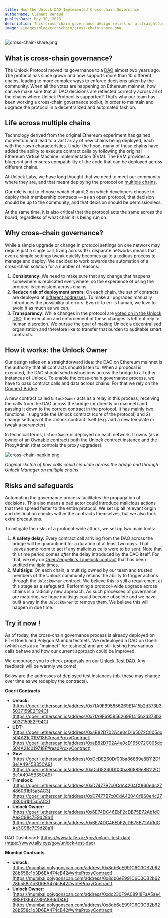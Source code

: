 ```yaml
---
title: How the Unlock DAO Implemented Cross-chain Governance
authorName: Clément Renaud
publishDate: May 30, 2023
description: This cross-chain governance design relies on a straightforward idea. The DAO on Ethereum mainnet is the authority that all contracts should listen to. When a proposal is executed, the DAO should send instructions, pass contract calls, and send data across a bridge to all other instances of the DAO on other chains.
image: /images/blog/crosschain/cross-chain-share.png
---
```


![cross-chain-share.png](/images/blog/crosschain/cross-chain-share.png)

## What is cross-chain governance?

The Unlock Protocol moved its governance to a [DAO](https://docs.unlock-protocol.com/governance/unlock-dao) almost two years ago. The protocol has since grown and now supports more than 10 different chains, leading to more complex ways to enforce decisions taken by the community. When all the votes are happening on Ethereum mainnet, how can we make sure that all DAO decisions are reflected correctly across all of the chains where Unlock Protocol is supported? That’s why our team has been working a cross-chain governance toolkit, in order to maintain and upgrade the protocol in a decentralized and automated fashion.

## Life across multiple chains

Technology derived from the original Ethereum experiment has gained momentum and lead to a vast array of new chains being deployed, each with their own characteristics. Under the hood, many of these chains have added the ability to execute contract calls by following the original Ethereum Virtual Machine implementation (EVM). The EVM provides a blueprint and ensures compatibility of the code that can be deployed across different chains.

At Unlock Labs, we have long thought that we need to meet our community where they are, and that meant deploying the protocol on [multiple chains](https://docs.unlock-protocol.com/core-protocol/unlock/networks). 

Our role is not to choose which chain/L2 on which developers choose to deploy their membership contracts — as an open protocol, that decision should be up to the community, and that decision should be permissionless. 

At the same time, it is also critical that the protocol acts the same across the board, regardless of what chain it is being run on.

## Why cross-chain governance?

While a simple upgrade or change in protocol settings on one network may require just a single call, living across 10+ disparate networks means that even a simple settings tweak quickly becomes quite a tedious process to manage and deploy. We decided to work towards the automation of a cross-chain solution for a number of reasons:

1. **Consistency**: We need to make sure that any change that happens somewhere is replicated everywhere, so the experience of using the protocol is consistent across chains.
2. **Reduce risk of deployment errors**: On each chain, the set of contracts are deployed at [different addresses](https://www.npmjs.com/package/@unlock-protocol/networks). To make all upgrades manually introduces the possibility of errors. Even if to err is human, we love to avoid it as much as we can.
3. **Transparency**: While changes in the protocol are [voted on in the Unlock DAO](https://unlock-protocol.com/guides/delegation/), the execution and enforcement of these changes is left entirely to human discretion. We pursue the goal of making Unlock a decentralised organization and therefore like to transfer that burden to auditable smart contracts.

## How it works: the Unlock Owner

Our design relies on a straightforward idea: the DAO on Ethereum mainnet is the authority that all contracts should listen to. When a proposal is executed, the DAO should send instructions across the bridge to all other instances of Unlock. To enable the cross-chain governance process, we have to pass contract calls and data across chains. For that we rely on the [Connext Bridge](https://www.connext.network/).

A new contract called `UnlockOwner` acts as a relay in this process, receiving the calls from the DAO across the bridge (or directly on mainnet) and passing it down to the correct contract in the protocol. It has mainly two functions: 1) upgrade the Unlock contract (core of the protocol) and 2) change settings of the Unlock contract itself (e.g. add a new template or tweak a parameter).

In technical terms, `UnlockOwner` is deployed on each network. It owns (as in owner of an [Ownable contract](https://docs.openzeppelin.com/contracts/4.x/access-control#ownership-and-ownable)) both the Unlock contract instance and the ProxyAdmin (that controls the proxy upgrades).

![cross-chain-napkin.png](/images/blog/crosschain/cross-chain-napkin.png)

*Original sketch of how calls could circulate across the bridge and through Unlock Manager on multiple chains*

## Risks and safeguards

Automating the governance process facilitates the propagation of decisions. This also means a bad actor could introduce malicious actions that then spread faster to the entire protocol. We set up all relevant origin and destination checks within the contracts themselves, but we also took extra precautions.

To mitigate the risks of a protocol-wide attack, we set up two main tools:

1. **A safety delay**: Every contract call arriving from the DAO across the bridge will be quarantined for a duration of at least two days. That leaves some room to act if any malicious calls were to be sent. Note that this time period comes *after* the delay introduced by the DAO itself. For that, we rely on [OpenZeppelin's Timelock contract](https://docs.openzeppelin.com/contracts/4.x/governance#timelock) that has been audited multiple times.
2. **Multisigs**: On each chain, a multisig owned by our team and trusted members of the Unlock community retains the ability to trigger actions through the `UnlockOwner` contract. We believe this is still a requirement at this stage as a safeguard. Performing a protocol-wide upgrade across chains is a radically new approach. As such processes of governance are maturing, we hope multisigs could become obsolete and we have built a way in the `UnlockOwner` to remove them. We believe this will happen in due time.

## Try it now !

As of today, the cross-chain governance process is already deployed on ETH Goerli and Polygon Mumbai testnets. We redeployed a DAO on Goerli (which acts as a "mainnet" for testnets) and are still testing how various calls behave and how our current approach could be improved. 

We encourage you to check proposals on our [Unlock Test DAO](https://www.tally.xyz/gov/unlock-test-dao). Any feedback will be warmly welcome!

Below are the addresses of deployed test instances (nb. these may change over time as we redeploy the contracts).

**Goerli Contracts**

- **Unlock:** [https://goerli.etherscan.io/address/0x7fA9F695856269E1415b2d373b35037159E2F94C](https://goerli.etherscan.io/address/0x7fA9F695856269E1415b2d373b35037159E2F94C)
- **UDT:** [https://goerli.etherscan.io/address/0xaB82D702A4e0cD165072C005dc504A21c019718F#readProxyContract](https://goerli.etherscan.io/address/0xaB82D702A4e0cD165072C005dc504A21c019718F#readProxyContract)
- **Gov:** [https://goerli.etherscan.io/address/0xDcDE260Df00ba86889e8B112DfBe1A4945B35CA9](https://goerli.etherscan.io/address/0xDcDE260Df00ba86889e8B112DfBe1A4945B35CA9)
- **Timelock:** [https://goerli.etherscan.io/address/0xD7477B7c0CdA4204Cf860e4c27486061b15a5AC3](https://goerli.etherscan.io/address/0xD7477B7c0CdA4204Cf860e4c27486061b15a5AC3)
- **Unlock Owner:** [https://goerli.etherscan.io/address/0x6E74DC46EbF2cDB75B72Ab1dCAe3C98c7E9d28a1](https://goerli.etherscan.io/address/0x6E74DC46EbF2cDB75B72Ab1dCAe3C98c7E9d28a1)

DAO Dashboard: [https://www.tally.xyz/gov/unlock-test-dao](https://www.tally.xyz/gov/unlock-test-dao)

**Mumbai Contracts**

- **Unlock:** [https://mumbai.polygonscan.com/address/0x8db6eE991C6C3CB2b6228b558c1b3D6EA474cB42#writeProxyContract](https://mumbai.polygonscan.com/address/0x8db6eE991C6C3CB2b6228b558c1b3D6EA474cB42#writeProxyContract)
- **Unlock Owner:** [https://mumbai.polygonscan.com/address/0xdc230F9A08918FaA5ae48B8E13647789A8B6dD46](https://mumbai.polygonscan.com/address/0x8db6eE991C6C3CB2b6228b558c1b3D6EA474cB42#writeProxyContract)
